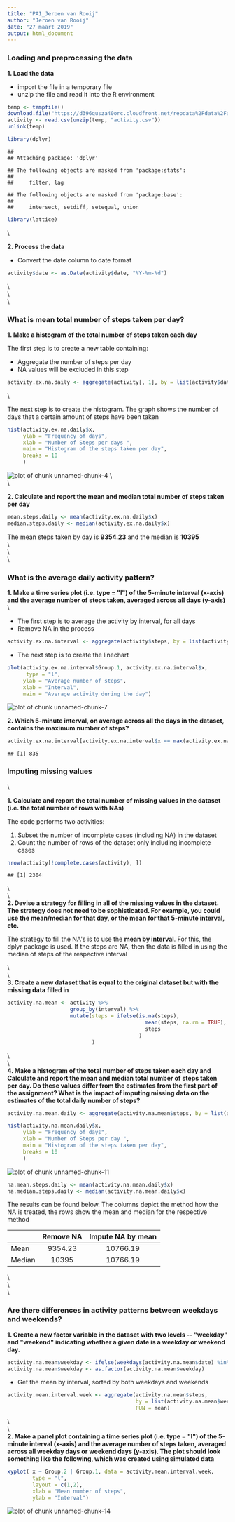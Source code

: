 ```yaml
---
title: "PA1_Jeroen van Rooij"
author: "Jeroen van Rooij"
date: "27 maart 2019"
output: html_document
---
```


### Loading and preprocessing the data 

**1. Load the data**  

* import the file in a temporary file  
* unzip the file and read it into the R environment  


```r
temp <- tempfile()
download.file("https://d396qusza40orc.cloudfront.net/repdata%2Fdata%2Factivity.zip",temp)
activity <- read.csv(unzip(temp, "activity.csv"))
unlink(temp)

library(dplyr)
```

```
## 
## Attaching package: 'dplyr'
```

```
## The following objects are masked from 'package:stats':
## 
##     filter, lag
```

```
## The following objects are masked from 'package:base':
## 
##     intersect, setdiff, setequal, union
```

```r
library(lattice)
```
 \  
 
  
**2. Process the data**   

* Convert the date column to date format  
    
    

```r
activity$date <- as.Date(activity$date, "%Y-%m-%d")
```
  
\  
\  
\  


### What is mean total number of steps taken per day?

**1. Make a histogram of the total number of steps taken each day**  
  
  
The first step is to create a new table containing:    
  
* Aggregate the number of steps per day   
* NA values will be excluded in this step  


```r
activity.ex.na.daily <- aggregate(activity[, 1], by = list(activity$date), FUN = sum, na.rm = TRUE)
```
\  

The next step is to create the histogram. The graph shows the number of days that a certain amount of steps have been taken 


```r
hist(activity.ex.na.daily$x, 
     ylab = "Frequency of days", 
     xlab = "Number of Steps per days ", 
     main = "Histogram of the steps taken per day", 
     breaks = 10
     )
```

![plot of chunk unnamed-chunk-4](figure/unnamed-chunk-4-1.png)
\  
\  

**2. Calculate and report the mean and median total number of steps taken per day**  


```r
mean.steps.daily <- mean(activity.ex.na.daily$x)
median.steps.daily <- median(activity.ex.na.daily$x)
```

The mean steps taken by day is **9354.23** and the median is **10395**  
\  
\  
\  
  
    
     
### What is the average daily activity pattern?  
  

**1. Make a time series plot (i.e. type = "l") of the 5-minute interval (x-axis) and the average number of steps taken, averaged across all days (y-axis)**  
\  

* The first step is to average the activity by interval, for all days  
* Remove NA in the process  


```r
activity.ex.na.interval <- aggregate(activity$steps, by = list(activity$interval), na.rm = TRUE,FUN = mean)
```
  
  
* The next step is to create the linechart   


```r
plot(activity.ex.na.interval$Group.1, activity.ex.na.interval$x, 
      type = "l",
     ylab = "Average number of steps",
     xlab = "Interval", 
     main = "Average activity during the day")
```

![plot of chunk unnamed-chunk-7](figure/unnamed-chunk-7-1.png)
  
  
**2. Which 5-minute interval, on average across all the days in the dataset, contains the maximum number of steps?**  


```r
activity.ex.na.interval[activity.ex.na.interval$x == max(activity.ex.na.interval$x), "Group.1"]
```

```
## [1] 835
```
  
    
      
### Imputing missing values   
\  
  
**1. Calculate and report the total number of missing values in the dataset (i.e. the total number of rows with NAs)**   

The code performs two activities:  
1. Subset the number of incomplete cases (including NA) in the dataset  
2. Count the number of rows of the dataset only including incomplete cases

```r
nrow(activity[!complete.cases(activity), ])
```

```
## [1] 2304
```
\    
\    
**2. Devise a strategy for filling in all of the missing values in the dataset. The strategy does not need to be sophisticated. For example, you could use the mean/median for that day, or the mean for that 5-minute interval, etc.**   

The strategy to fill the NA's is to use the **mean by interval**. For this, the dplyr package is used. If the steps are NA, then the data is filled in using the median of steps of the respective interval  

\     
\   
**3. Create a new dataset that is equal to the original dataset but with the missing data filled in** 


```r
activity.na.mean <- activity %>% 
                    group_by(interval) %>% 
                    mutate(steps = ifelse(is.na(steps), 
                                            mean(steps, na.rm = TRUE), 
                                            steps
                                          )
                           )
```
\  
\  
**4. Make a histogram of the total number of steps taken each day and Calculate and report the mean and median total number of steps taken per day. Do these values differ from the estimates from the first part of the assignment? What is the impact of imputing missing data on the estimates of the total daily number of steps?** 


```r
activity.na.mean.daily <- aggregate(activity.na.mean$steps, by = list(activity.na.mean$date), FUN = sum)

hist(activity.na.mean.daily$x, 
     ylab = "Frequency of days", 
     xlab = "Number of Steps per day ", 
     main = "Histogram of the steps taken per day", 
     breaks = 10
     )
```

![plot of chunk unnamed-chunk-11](figure/unnamed-chunk-11-1.png)

```r
na.mean.steps.daily <- mean(activity.na.mean.daily$x)
na.median.steps.daily <- median(activity.na.mean.daily$x)
```
 
The results can be found below. The columns depict the method how the NA is treated, the rows show the mean and median for the respective method 


|       |Remove NA                      |Impute NA by mean|  
|-------|:-----------------------------:|:---------------:|   
|Mean   |9354.23 |10766.19|
|Median |10395         |10766.19|

\  
\  
\  

### Are there differences in activity patterns between weekdays and weekends?   

**1. Create a new factor variable in the dataset with two levels -- "weekday" and "weekend" indicating whether a given date is a weekday or weekend day.**  


```r
activity.na.mean$weekday <- ifelse(weekdays(activity.na.mean$date) %in% c("zaterdag", "zondag"), "weekend", "weekday")
activity.na.mean$weekday <- as.factor(activity.na.mean$weekday)
```

* Get the mean by interval, sorted by both weekdays and weekends  



```r
activity.mean.interval.week <- aggregate(activity.na.mean$steps, 
                                         by = list(activity.na.mean$weekday, activity.na.mean$interval), 
                                         FUN = mean)
```
\   
\   
**2. Make a panel plot containing a time series plot (i.e. type = "l") of the 5-minute interval (x-axis) and the average number of steps taken, averaged across all weekday days or weekend days (y-axis). The plot should look something like the following, which was created using simulated data**  



```r
xyplot( x ~ Group.2 | Group.1, data = activity.mean.interval.week, 
        type = "l", 
        layout = c(1,2), 
        xlab = "Mean number of steps",
        ylab = "Interval")
```

![plot of chunk unnamed-chunk-14](figure/unnamed-chunk-14-1.png)
